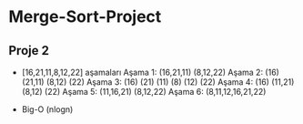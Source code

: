 # Merge-Sort-Project

## Proje 2 
* [16,21,11,8,12,22] aşamaları
Aşama 1: (16,21,11) (8,12,22)
Aşama 2: (16) (21,11) (8,12) (22)
Aşama 3: (16) (21) (11) (8) (12) (22)
Aşama 4: (16) (11,21) (8,12) (22)
Aşama 5: (11,16,21) (8,12,22)
Aşama 6: (8,11,12,16,21,22)

* Big-O (nlogn)
